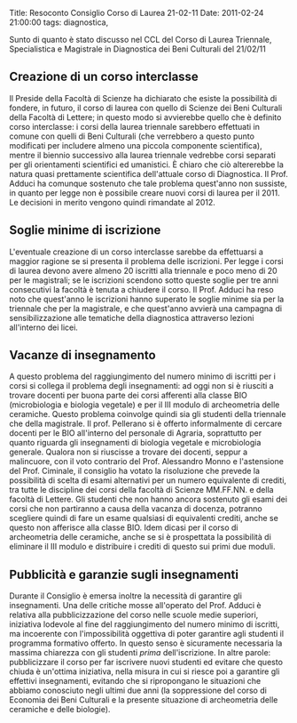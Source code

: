 Title: Resoconto Consiglio Corso di Laurea 21-02-11
Date:  2011-02-24 21:00:00
tags: diagnostica,

Sunto di quanto è stato discusso nel CCL del Corso di Laurea Triennale, Specialistica e Magistrale in Diagnostica dei Beni Culturali del 21/02/11

## Creazione di un corso interclasse ##

Il Preside della Facoltà di Scienze ha dichiarato che esiste la possibilità di fondere, in futuro, il corso di laurea con quello di Scienze dei Beni Culturali della Facoltà di Lettere; in questo modo si avvierebbe quello che è definito corso interclasse: i corsi della laurea triennale sarebbero effettuati in comune con quelli di Beni Culturali (che verrebbero a questo punto modificati per includere almeno una piccola componente scientifica), mentre il biennio successivo alla laurea triennale vedrebbe corsi separati per gli orientamenti scientifici ed umanistici. È chiaro che ciò altererebbe la natura quasi prettamente scientifica dell'attuale corso di Diagnostica. Il Prof. Adduci ha comunque sostenuto che tale problema quest'anno non sussiste, in quanto per legge non è possibile creare nuovi corsi di laurea per il 2011. Le decisioni in merito vengono quindi rimandate al 2012.

## Soglie minime di iscrizione ##

L'eventuale creazione di un corso interclasse sarebbe da effettuarsi a maggior ragione se si presenta il problema delle iscrizioni. Per legge i corsi di laurea devono avere almeno 20 iscritti alla triennale e poco meno di 20 per le magistrali; se le iscrizioni scendono sotto queste soglie per tre anni consecutivi la facoltà è tenuta a chiudere il corso. Il Prof. Adduci ha reso noto che quest'anno le iscrizioni hanno superato le soglie minime sia per la triennale che per la magistrale, e che quest'anno avvierà una campagna di sensibilizzazione alle tematiche della diagnostica attraverso lezioni all'interno dei licei.

## Vacanze di insegnamento ##

A questo problema del raggiungimento del numero minimo di iscritti per i corsi si collega il problema degli insegnamenti: ad oggi non si è riusciti a trovare docenti per buona parte dei corsi afferenti alla classe BIO (microbiologia e biologia vegetale) e per il III modulo di archeometria delle ceramiche. Questo problema coinvolge quindi sia gli studenti della triennale che della magistrale. Il prof. Pellerano si è offerto informalmente di cercare docenti per le BIO all'interno del personale di Agraria, soprattutto per quanto riguarda gli insegnamenti di biologia vegetale e microbiologia generale. Qualora non si riuscisse a trovare dei docenti, seppur a malincuore, con il voto contrario del Prof. Alessandro Monno e l'astensione del Prof. Ciminale, il consiglio ha votato la risoluzione che prevede la possibilità di scelta di esami alternativi per un numero equivalente di crediti, tra tutte le discipline dei corsi della facoltà di Scienze MM.FF.NN. e della facoltà di Lettere. Gli studenti che non hanno ancora sostenuto gli esami dei corsi che non partiranno a causa della vacanza di docenza, potranno scegliere quindi di fare un esame qualsiasi di equivalenti crediti, anche se questo non afferisce alla classe BIO. Idem dicasi per il corso di archeometria delle ceramiche, anche se si è prospettata la possibilità di eliminare il III modulo e distribuire i crediti di questo sui primi due moduli.

## Pubblicità e garanzie sugli insegnamenti ##

Durante il Consiglio è emersa inoltre la necessità di garantire gli insegnamenti. Una delle critiche mosse all'operato del Prof. Adduci è relativa alla pubblicizzazione del corso nelle scuole medie superiori, iniziativa lodevole al fine del raggiungimento del numero minimo di iscritti, ma incoerente con l'impossibilità oggettiva di poter garantire agli studenti il programma formativo offerto. In questo senso è sicuramente necessaria la massima chiarezza con gli studenti *prima* dell'iscrizione. In altre parole: pubblicizzare il corso per far iscrivere nuovi studenti ed evitare che questo chiuda è un'ottima iniziativa, nella misura in cui si riesce poi a garantire gli effettivi insegnamenti, evitando che si ripropongano le situazioni che abbiamo conosciuto negli ultimi due anni (la soppressione del corso di Economia dei Beni Culturali e la presente situazione di archeometria delle ceramiche e delle biologie).

